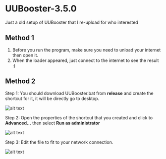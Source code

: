 # UUBooster-3.5.0
Just a old setup of UUBooster that I re-upload for who interested

## Method 1

1. Before you run the program, make sure you need to unload your internet then open it.
2. When the loader appeared, just connect to the internet to see the result :)

## Method 2

Step 1: You should download UUBooster.bat from **release** and create the shortcut for it, it will be directly go to desktop.

![alt text](https://github.com/tedddeptrai/UUBooster-3.5.0-oldsetup/blob/main/step1.png?raw=true)

Step 2: Open the properties of the shortcut that you created and click to **Advanced...** then select **Run as administrator**

![alt text](https://github.com/tedddeptrai/UUBooster-3.5.0-oldsetup/blob/main/step2.png?raw=true)

Step 3: Edit the file to fit to your network connection.

![alt text](https://github.com/tedddeptrai/UUBooster-3.5.0-oldsetup/blob/main/step3.png?raw=true)

